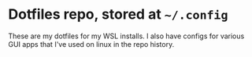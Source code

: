 # Dotfiles repo, stored at `~/.config`

These are my dotfiles for my WSL installs. I also have configs for various GUI
apps that I've used on linux in the repo history.
